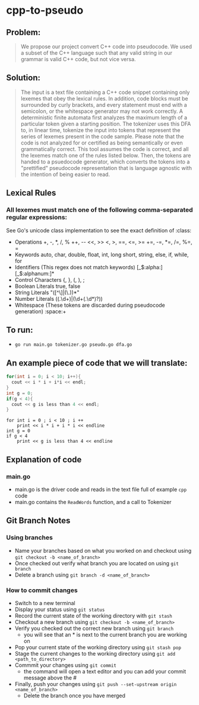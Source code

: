 # cpp-to-pseudo

## Problem:

> We propose our project convert C++ code into pseudocode. We used a subset of the C++ language such that any valid string in our grammar is valid C++ code, but not vice versa.

## Solution:

> The input is a text file containing a C++ code snippet containing only lexemes that obey the lexical rules. In addition, code blocks must be surrounded by curly brackets, and every statement must end with a semicolon, or the whitespace generator may not work correctly.
A deterministic finite automata first analyzes the maximum length of a particular token given a starting position. The tokenizer uses this DFA to, in linear time, tokenize the input into tokens that represent the series of lexemes present in the code sample. Please note that the code is not analyzed for or certified as being semantically or even grammatically correct. This tool assumes the code is correct, and all the lexemes match one of the rules listed below.
Then, the tokens are handed to a psuedocode generator, which converts the tokens into a "prettified" pseudocode representation that is language agnostic with the intention of being easier to read.

## Lexical Rules
### All lexemes must match one of the following comma-separated regular expressions:
See Go's unicode class implementation to see the exact definition of :class:
- Operations
+, -, *, /, %
++, --
<<, >>
<, >, ==, <=, >=
+=, -=, *=, /=, %=, =
- Keywords
auto, char, double, float, int, long
short, string, else, if, while, for
- Identifiers (This regex does not match keywords)
[_$:alpha:][_$:alphanum:]*
- Control Characters
{, }, (, ), ;
- Boolean Literals
true, false
- String Literals
"([^\\]|(\\.))*"
- Number Literals
((.\d+)|(\d+(.\d*)?))
- Whitespace (These tokens are discarded during pseudocode generation)
:space:+

## To run:

- `go run main.go tokenizer.go pseudo.go dfa.go`

## An example piece of code that we will translate:

```cpp
for(int i = 0; i < 10; i++){
  cout << i * i + i*i << endl;
}
int g = 0;
if(g < 4){
  cout << g is less than 4 << endl;
}
```

```pseudo
for int i = 0 ; i < 10 ; i ++ 
	print << i * i + i * i << endline 
int g = 0 
if g < 4 
	print << g is less than 4 << endline 
```

## Explanation of code

### main.go

- main.go is the driver code and reads in the text file full of example `cpp` code
- main.go contains the `ReadWords` function, and a call to Tokenizer

## Git Branch Notes

### Using branches

- Name your branches based on what you worked on and checkout using `git checkout -b <name_of_branch>`
- Once checked out verify what branch you are located on using `git branch`
- Delete a branch using `git branch -d <name_of_branch>`

### How to commit changes

- Switch to a new terminal
- Display your status using `git status`
- Record the current state of the working directory with `git stash`
- Checkout a new branch using `git checkout -b <name_of_branch>`
- Verify you checked out the correct new branch using `git branch`
  - you will see that an \* is next to the current branch you are working on
- Pop your current state of the working directory using `git stash pop`
- Stage the current changes to the working directory using `git add <path_to_directory>`
- Commmit your changes using `git commit`
  - the command will open a text editor and you can add your commit message above the #
- Finally, push your changes using `git push --set-upstream origin <name_of_branch>`
  - Delete the branch once you have merged
